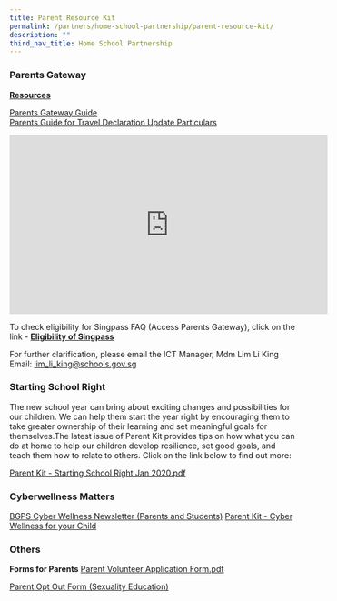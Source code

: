 ```yaml
---
title: Parent Resource Kit
permalink: /partners/home-school-partnership/parent-resource-kit/
description: ""
third_nav_title: Home School Partnership
---
```

### Parents Gateway

**<u>Resources</u>**

[Parents Gateway Guide](/files/Parents%20Gateway.pdf) <br>
[Parents Guide for Travel Declaration Update Particulars](/files/Parents%20Guide%20for%20Travel%20Declaration%20Update%20Particulars.pdf)

<iframe width="560" height="315" src="https://www.youtube.com/embed/tW9jwyuovOo" title="YouTube video player" frameborder="0" allow="accelerometer; autoplay; clipboard-write; encrypted-media; gyroscope; picture-in-picture" allowfullscreen></iframe>

To check eligibility for Singpass FAQ (Access Parents Gateway), click on the link - **[Eligibility of Singpass](https://www.ifaq.gov.sg/singpass/apps/fcd_faqmain.aspx?FAQ=2101386)**

  

For further clarification, please email the ICT Manager, Mdm Lim Li King <br>
Email: [lim\_li\_king@schools.gov.sg](mailto:lim_li_king@schools.gov.sg)

### Starting School Right

The new school year can bring about exciting changes and possibilities for our children. We can help them start the year right by encouraging them to take greater ownership of their learning and set meaningful goals for themselves.The latest issue of Parent Kit provides tips on how what you can do at home to help our children develop resilience, set good goals, and teach them how to relate to others. Click on the link below to find out more:  
  
[Parent Kit - Starting School Right Jan 2020.pdf](/files/Parent%20Kit%20-%20Starting%20School%20Right%20Jan%202020.pdf)

### Cyberwellness Matters

[BGPS Cyber Wellness Newsletter (Parents and Students)](/files/BGPS%20Cyber%20Wellness%20Newsletter.pdf) [Parent Kit - Cyber Wellness for your Child](https://bedokgreenpri-moe-edu-sg-admin.cwp.sg/qql/slot/u204/Downloads/Parent%20Kit%20-%20Cyber%20Wellness%20for%20your%20Child%20-%2001.pdf)   

### Others

**Forms for Parents**
[Parent Volunteer Application Form.pdf](https://bedokgreenpri-moe-edu-sg-admin.cwp.sg/qql/slot/u204/Partners/Parents/School%20Circulars/For%20Parents/Parent%20Volunteer%20Application%20Form.pdf)   
  
[Parent Opt Out Form (Sexuality Education)](https://bedokgreenpri-moe-edu-sg-admin.cwp.sg/qql/slot/u204/2019%20CCE%20Update/Parent%20Opt%20Out%20Form%202020.pdf)